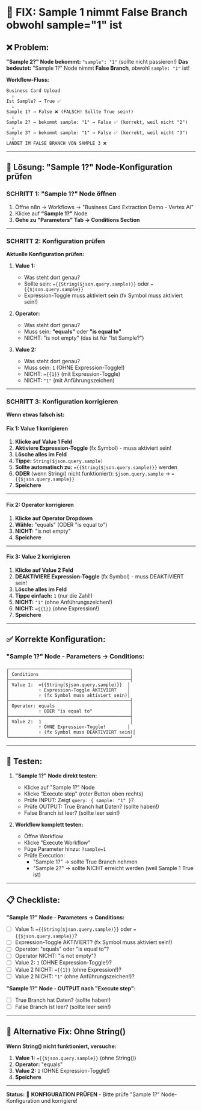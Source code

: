 # 🔧 FIX: Sample 1 nimmt False Branch obwohl sample="1" ist

## ❌ Problem:
**"Sample 2?" Node bekommt:** `"sample": "1"` (sollte nicht passieren!)
**Das bedeutet:** "Sample 1?" Node nimmt **False Branch**, obwohl `sample: "1"` ist!

**Workflow-Fluss:**
```
Business Card Upload
  ↓
Ist Sample? → True ✅
  ↓
Sample 1? → False ❌ (FALSCH! Sollte True sein!)
  ↓
Sample 2? → bekommt sample: "1" → False ✅ (korrekt, weil nicht "2")
  ↓
Sample 3? → bekommt sample: "1" → False ✅ (korrekt, weil nicht "3")
  ↓
LANDET IM FALSE BRANCH VON SAMPLE 3 ❌
```

---

## 🔧 Lösung: "Sample 1?" Node-Konfiguration prüfen

### SCHRITT 1: "Sample 1?" Node öffnen

1. Öffne n8n → Workflows → "Business Card Extraction Demo - Vertex AI"
2. Klicke auf **"Sample 1?"** Node
3. **Gehe zu "Parameters" Tab → Conditions Section**

---

### SCHRITT 2: Konfiguration prüfen

**Aktuelle Konfiguration prüfen:**

1. **Value 1:**
   - Was steht dort genau?
   - Sollte sein: `={{String($json.query.sample)}}` oder `={{$json.query.sample}}`
   - Expression-Toggle muss aktiviert sein (fx Symbol muss aktiviert sein!)

2. **Operator:**
   - Was steht dort genau?
   - Muss sein: **"equals"** oder **"is equal to"**
   - NICHT: "is not empty" (das ist für "Ist Sample?")

3. **Value 2:**
   - Was steht dort genau?
   - Muss sein: `1` (OHNE Expression-Toggle!)
   - NICHT: `={{1}}` (mit Expression-Toggle)
   - NICHT: `"1"` (mit Anführungszeichen)

---

### SCHRITT 3: Konfiguration korrigieren

**Wenn etwas falsch ist:**

#### Fix 1: Value 1 korrigieren

1. **Klicke auf Value 1 Feld**
2. **Aktiviere Expression-Toggle** (fx Symbol) - muss aktiviert sein!
3. **Lösche alles im Feld**
4. **Tippe:** `String($json.query.sample)`
5. **Sollte automatisch zu:** `={{String($json.query.sample)}}` werden
6. **ODER** (wenn String() nicht funktioniert): `$json.query.sample` → `={{$json.query.sample}}`
7. **Speichere**

---

#### Fix 2: Operator korrigieren

1. **Klicke auf Operator Dropdown**
2. **Wähle:** "equals" (ODER "is equal to")
3. **NICHT:** "is not empty"
4. **Speichere**

---

#### Fix 3: Value 2 korrigieren

1. **Klicke auf Value 2 Feld**
2. **DEAKTIVIERE Expression-Toggle** (fx Symbol) - muss DEAKTIVIERT sein!
3. **Lösche alles im Feld**
4. **Tippe einfach:** `1` (nur die Zahl!)
5. **NICHT:** `"1"` (ohne Anführungszeichen!)
6. **NICHT:** `={{1}}` (ohne Expression!)
7. **Speichere**

---

## ✅ Korrekte Konfiguration:

### "Sample 1?" Node - Parameters → Conditions:

```
┌─────────────────────────────────────────────┐
│ Conditions                                  │
├─────────────────────────────────────────────┤
│ Value 1:  ={{String($json.query.sample)}}  │
│           ↑ Expression-Toggle AKTIVIERT    │
│           ↑ (fx Symbol muss aktiviert sein)│
├─────────────────────────────────────────────┤
│ Operator: equals                            │
│           ↑ ODER "is equal to"              │
├─────────────────────────────────────────────┤
│ Value 2:  1                                 │
│           ↑ OHNE Expression-Toggle!        │
│           ↑ (fx Symbol muss DEAKTIVIERT sein)│
└─────────────────────────────────────────────┘
```

---

## 🧪 Testen:

1. **"Sample 1?" Node direkt testen:**
   - Klicke auf "Sample 1?" Node
   - Klicke "Execute step" (roter Button oben rechts)
   - Prüfe INPUT: Zeigt `query: { sample: "1" }`?
   - Prüfe OUTPUT: True Branch hat Daten? (sollte haben!)
   - False Branch ist leer? (sollte leer sein!)

2. **Workflow komplett testen:**
   - Öffne Workflow
   - Klicke "Execute Workflow"
   - Füge Parameter hinzu: `?sample=1`
   - Prüfe Execution:
     - "Sample 1?" → sollte True Branch nehmen
     - "Sample 2?" → sollte NICHT erreicht werden (weil Sample 1 True ist)

---

## 📋 Checkliste:

**"Sample 1?" Node - Parameters → Conditions:**
- [ ] Value 1: `={{String($json.query.sample)}}` oder `={{$json.query.sample}}`?
- [ ] Expression-Toggle AKTIVIERT? (fx Symbol muss aktiviert sein!)
- [ ] Operator: "equals" oder "is equal to"?
- [ ] Operator NICHT: "is not empty"?
- [ ] Value 2: `1` (OHNE Expression-Toggle!)?
- [ ] Value 2 NICHT: `={{1}}` (ohne Expression!)?
- [ ] Value 2 NICHT: `"1"` (ohne Anführungszeichen!)?

**"Sample 1?" Node - OUTPUT nach "Execute step":**
- [ ] True Branch hat Daten? (sollte haben!)
- [ ] False Branch ist leer? (sollte leer sein!)

---

## 🔧 Alternative Fix: Ohne String()

**Wenn String() nicht funktioniert, versuche:**

1. **Value 1:** `={{$json.query.sample}}` (ohne String())
2. **Operator:** "equals"
3. **Value 2:** `1` (OHNE Expression-Toggle!)
4. **Speichere**

---

**Status:** 🔧 **KONFIGURATION PRÜFEN** - Bitte prüfe "Sample 1?" Node-Konfiguration und korrigiere!

